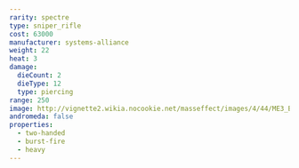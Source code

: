 ```yaml
---
rarity: spectre
type: sniper_rifle
cost: 63000
manufacturer: systems-alliance
weight: 22
heat: 3
damage:
  dieCount: 2
  dieType: 12
  type: piercing
range: 250
image: http://vignette2.wikia.nocookie.net/masseffect/images/4/44/ME3_Black_Widow_Sniper_Rifle.png/revision/latest?cb=20120317191926
andromeda: false
properties:
  - two-handed
  - burst-fire
  - heavy
---
```

